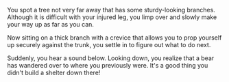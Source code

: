 You spot a tree not very far away that has some sturdy-looking branches. Although it is difficult with your injured leg,
you limp over and slowly make your way up as far as you can.

Now sitting on a thick branch with a crevice that allows you to prop yourself up securely against the trunk, you settle
in to figure out what to do next.

Suddenly, you hear a sound below. Looking down, you realize that a bear has wandered over to where you previously were.
It's a good thing you didn't build a shelter down there!

